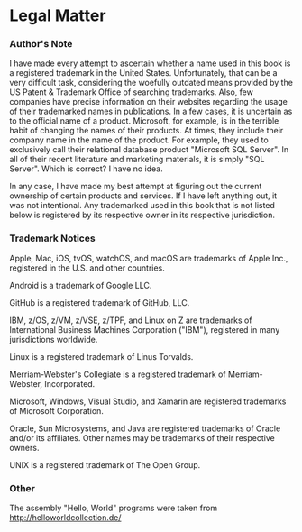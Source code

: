 # Legal Matter

### Author's Note

I have made every attempt to ascertain whether a name used in this book is a registered trademark in the United States.  Unfortunately, that can be a very difficult task, considering the woefully outdated means provided by the US Patent & Trademark Office of searching trademarks.  Also, few companies have precise information on their websites regarding the usage of their trademarked names in publications.  In a few cases, it is uncertain as to the official name of a product.  Microsoft, for example, is in the terrible habit of changing the names of their products.  At times, they include their company name in the name of the product.  For example, they used to exclusively call their relational database product "Microsoft SQL Server".  In all of their recent literature and marketing materials, it is simply "SQL Server".  Which is correct?  I have no idea.

In any case, I have made my best attempt at figuring out the current ownership of certain products and services.  If I have left anything out, it was not intentional.  Any trademarked used in this book that is not listed below is registered by its respective owner in its respective jurisdiction.

### Trademark Notices

Apple, Mac, iOS, tvOS, watchOS, and macOS are trademarks of Apple Inc., registered in the U.S. and other countries.

Android is a trademark of Google LLC.

GitHub is a registered trademark of GitHub, LLC.

IBM, z/OS, z/VM, z/VSE, z/TPF, and Linux on Z are trademarks of International Business Machines Corporation \("IBM"\), registered in many jurisdictions worldwide.

Linux is a registered trademark of Linus Torvalds.

Merriam-Webster's Collegiate is a registered trademark of Merriam-Webster, Incorporated.

Microsoft, Windows, Visual Studio, and Xamarin are registered trademarks of Microsoft Corporation.

Oracle, Sun Microsystems, and Java are registered trademarks of Oracle and/or its affiliates. Other names may be trademarks of their respective owners.

UNIX is a registered trademark of The Open Group.

### Other

The assembly "Hello, World" programs were taken from <http://helloworldcollection.de/>
